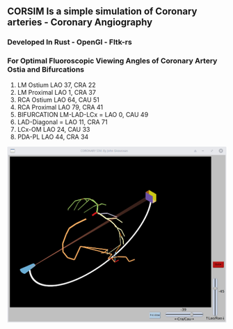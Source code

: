 
## CORSIM Is a simple simulation of  Coronary arteries - Coronary Angiography

### Developed In Rust - OpenGl - Fltk-rs

### For Optimal Fluoroscopic Viewing Angles of Coronary Artery Ostia and Bifurcations

1. LM Ostium LAO 37, CRA 22
2. LM Proximal LAO 1, CRA 37
3. RCA Ostium LAO 64, CAU 51
4. RCA Proximal LAO 79, CRA 41
5. BIFURCATION LM-LAD-LCx = LAO 0, CAU 49
6. LAD-Diagonal = LAO 11, CRA 71
7. LCx-OM LAO 24, CAU 33
8. PDA-PL LAO 44, CRA 34

![Spider View](images/spider.jpg)
